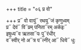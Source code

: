 +++
title = "०६ प्र वो"

+++
प्र᳓ वो वायुं᳓ रथयु᳓जं कृणुध्वम्  
प्र᳓ देवं᳓ वि᳓प्रम् पनिता᳓रम् अर्कइः᳓  
इषुध्य᳓व ऋतसा᳓पः पु᳓रंधीर्  
व᳓स्वीर् नो अ᳓त्र प᳓त्नीर् आ᳓ धिये᳓ धुः